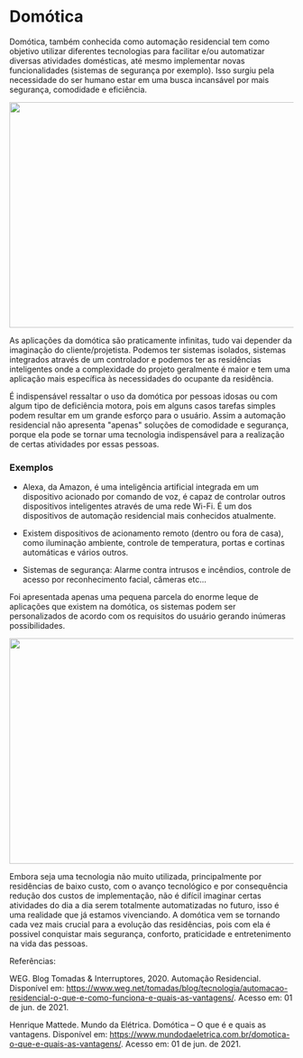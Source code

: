 # Domótica


Domótica, também conhecida como automação residencial tem como objetivo utilizar diferentes tecnologias para facilitar e/ou 
automatizar diversas atividades domésticas, até mesmo implementar novas funcionalidades (sistemas de segurança por exemplo).
Isso surgiu pela necessidade do ser humano estar em uma busca incansável por mais segurança, comodidade e eficiência.

<img src="http://www.spectrumapartments.ro/wp-content/uploads/2018/05/cropped-Smart-Home-Connections.jpeg" width="666" height="400" />

As aplicações da domótica são praticamente infinitas, tudo vai depender da imaginação do cliente/projetista. Podemos ter sistemas isolados, sistemas integrados através de um controlador e podemos ter as residências inteligentes onde a complexidade do projeto geralmente é maior e tem uma aplicação mais específica às necessidades do ocupante da residência.

É indispensável ressaltar o uso da domótica por pessoas idosas ou com algum tipo de deficiência motora, pois em alguns casos tarefas simples podem resultar em um grande esforço para o usuário. Assim a automação residencial não apresenta "apenas" soluções de comodidade e segurança, porque ela pode se tornar uma tecnologia indispensável para a realização de certas atividades por essas pessoas.

### Exemplos

- Alexa, da Amazon, é uma inteligência artificial integrada em um dispositivo acionado por comando de voz, é capaz de controlar outros dispositivos inteligentes através de uma rede Wi-Fi. É um dos dispositivos de automação residencial mais conhecidos atualmente.

- Existem dispositivos de acionamento remoto (dentro ou fora de casa), como iluminação ambiente, controle de temperatura, portas e cortinas automáticas e vários outros.

- Sistemas de segurança: Alarme contra intrusos e incêndios, controle de acesso por reconhecimento facial, câmeras etc...

Foi apresentada apenas uma pequena parcela do enorme leque de aplicações que existem na domótica, os sistemas podem ser personalizados de acordo com os requisitos do usuário gerando inúmeras possibilidades.

<img src="https://www.horadohomem.com.br/wp-content/uploads/2019/02/smar-home-1024x576.jpg" width="700" height="400" />

Embora seja uma tecnologia não muito utilizada, principalmente por residências de baixo custo, com o avanço tecnológico e por consequência redução dos custos de implementação, não é difícil imaginar certas atividades do dia a dia serem totalmente automatizadas no futuro, isso é uma realidade que já estamos vivenciando. A domótica vem se tornando cada vez mais crucial para a evolução das residências, pois com ela é possivel conquistar mais segurança, conforto, praticidade e entretenimento na vida das pessoas.

Referências: 

WEG. Blog Tomadas & Interruptores, 2020. Automação Residencial. Disponível em: https://www.weg.net/tomadas/blog/tecnologia/automacao-residencial-o-que-e-como-funciona-e-quais-as-vantagens/. Acesso em: 01 de jun. de 2021.

Henrique Mattede. Mundo da Elétrica. Domótica – O que é e quais as vantagens. Disponível em: https://www.mundodaeletrica.com.br/domotica-o-que-e-quais-as-vantagens/. Acesso em: 01 de jun. de 2021.

